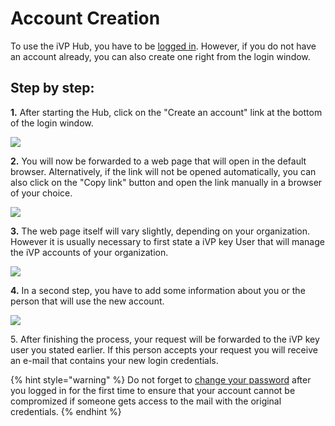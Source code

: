 # Account Creation

To use the iVP Hub, you have to be [logged in](login.md). However, if you do not have an account already, you can also create one right from the login window.

## Step by step:

**1.** After starting the Hub, click on the "Create an account" link at the bottom of the login window.

![](../../../.gitbook/assets/iVP\_launcher\_login\_create\_account.jpg)

**2.** You will now be forwarded to a web page that will open in the default browser. Alternatively, if the link will not be opened automatically, you can also click on the "Copy link" button and open the link manually in a browser of your choice.

![](../../../.gitbook/assets/iVP\_launcher\_reset\_password\_message.jpg)

**3.** The web page itself will vary slightly, depending on your organization. However it is usually necessary to first state a iVP key User that will manage the iVP accounts of your organization.

![](../../../.gitbook/assets/iVP\_launcher\_new\_account\_responsible.jpg)

**4.** In a second step, you have to add some information about you or the person that will use the new account.

![](../../../.gitbook/assets/iVP\_launcher\_new\_account\_details.jpg)

5\. After finishing the process, your request will be forwarded to the iVP key user you stated earlier. If this person accepts your request you will receive an e-mail that contains your new login credentials.

{% hint style="warning" %}
Do not forget to [change your password](reset-account-password.md) after you logged in for the first time to ensure that your account cannot be compromized if someone gets access to the mail with the original credentials.
{% endhint %}
